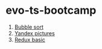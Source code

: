 # evo-ts-bootcamp

1. [Bubble sort](https://clever-wescoff-433216.netlify.app/)
2. [Yandex pictures](https://frosty-hamilton-a3da54.netlify.app/)
5. [Redux basic](https://quirky-fermi-295421.netlify.app/)

